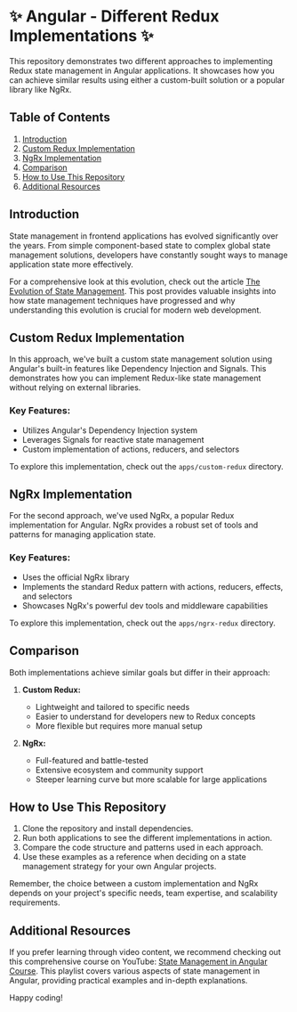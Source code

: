 # ✨ Angular - Different Redux Implementations ✨

This repository demonstrates two different approaches to implementing Redux state management in Angular applications. It showcases how you can achieve similar results using either a custom-built solution or a popular library like NgRx.

## Table of Contents
1. [Introduction](#introduction)
2. [Custom Redux Implementation](#custom-redux-implementation)
3. [NgRx Implementation](#ngrx-implementation)
4. [Comparison](#comparison)
5. [How to Use This Repository](#how-to-use-this-repository)
6. [Additional Resources](#additional-resources)

## Introduction

State management in frontend applications has evolved significantly over the years. From simple component-based state to complex global state management solutions, developers have constantly sought ways to manage application state more effectively.

For a comprehensive look at this evolution, check out the article [The Evolution of State Management](https://www.codigotipado.com/p/the-evolution-of-state-management). This post provides valuable insights into how state management techniques have progressed and why understanding this evolution is crucial for modern web development.

## Custom Redux Implementation

In this approach, we've built a custom state management solution using Angular's built-in features like Dependency Injection and Signals. This demonstrates how you can implement Redux-like state management without relying on external libraries.

### Key Features:
- Utilizes Angular's Dependency Injection system
- Leverages Signals for reactive state management
- Custom implementation of actions, reducers, and selectors

To explore this implementation, check out the `apps/custom-redux` directory.

## NgRx Implementation

For the second approach, we've used NgRx, a popular Redux implementation for Angular. NgRx provides a robust set of tools and patterns for managing application state.

### Key Features:
- Uses the official NgRx library
- Implements the standard Redux pattern with actions, reducers, effects, and selectors
- Showcases NgRx's powerful dev tools and middleware capabilities

To explore this implementation, check out the `apps/ngrx-redux` directory.

## Comparison

Both implementations achieve similar goals but differ in their approach:

1. **Custom Redux:**
   - Lightweight and tailored to specific needs
   - Easier to understand for developers new to Redux concepts
   - More flexible but requires more manual setup

2. **NgRx:**
   - Full-featured and battle-tested
   - Extensive ecosystem and community support
   - Steeper learning curve but more scalable for large applications

## How to Use This Repository

1. Clone the repository and install dependencies.
2. Run both applications to see the different implementations in action.
3. Compare the code structure and patterns used in each approach.
4. Use these examples as a reference when deciding on a state management strategy for your own Angular projects.

Remember, the choice between a custom implementation and NgRx depends on your project's specific needs, team expertise, and scalability requirements.

## Additional Resources

If you prefer learning through video content, we recommend checking out this comprehensive course on YouTube: [State Management in Angular Course](https://www.youtube.com/playlist?list=PL0vmzAb282FhgSkMo5avnuRrpzdVvxDYo). This playlist covers various aspects of state management in Angular, providing practical examples and in-depth explanations.

Happy coding!
